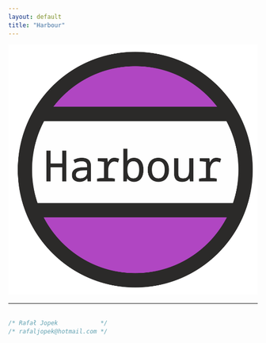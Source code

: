```yaml
---
layout: default
title: "Harbour"
---
```


<div style="text-align:center"><img src="assets/img/harbour.svg" /></div>

---

```c

/* Rafał Jopek            */
/* rafaljopek@hotmail.com */

```